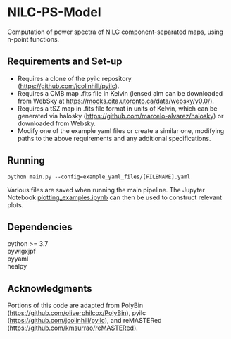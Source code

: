 # NILC-PS-Model
Computation of power spectra of NILC component-separated maps, using n-point functions.

## Requirements and Set-up
 - Requires a clone of the pyilc repository (https://github.com/jcolinhill/pyilc). 
 - Requires a CMB map .fits file in Kelvin (lensed alm can be downloaded from WebSky at https://mocks.cita.utoronto.ca/data/websky/v0.0/). 
 - Requires a tSZ map in .fits file format in units of Kelvin, which can be generated via halosky (https://github.com/marcelo-alvarez/halosky) or downloaded from Websky.
 - Modify one of the example yaml files or create a similar one, modifying paths to the above requirements and any additional specifications.

## Running      
```python main.py --config=example_yaml_files/[FILENAME].yaml```  

Various files are saved when running the main pipeline. The Jupyter Notebook [plotting_examples.ipynb](plotting_examples.ipynb) can then be used to construct relevant plots.  

## Dependencies
python >= 3.7  
pywigxjpf    
pyyaml   
healpy   

## Acknowledgments
Portions of this code are adapted from PolyBin (https://github.com/oliverphilcox/PolyBin), pyilc (https://github.com/jcolinhill/pyilc), and reMASTERed (https://github.com/kmsurrao/reMASTERed).


